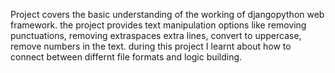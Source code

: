 Project covers the basic understanding of the working of djangopython web framework.
the project provides text manipulation options like removing punctuations, removing extraspaces extra lines, convert to uppercase, remove numbers in the text.
during this project I learnt about how to connect between differnt file formats and logic building.
